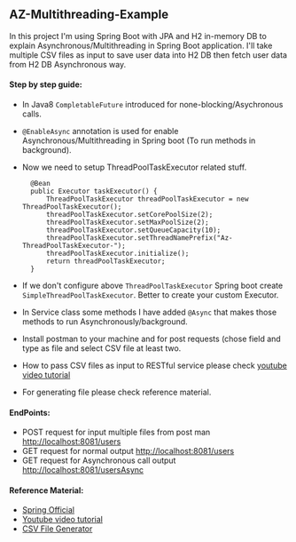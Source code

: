## AZ-Multithreading-Example
In this project I'm using Spring Boot with JPA and H2 in-memory DB to explain Asynchronous/Multithreading in Spring Boot application. I'll take multiple CSV files as input to save user data into H2 DB then fetch user data from H2 DB Asynchronous way.


#### Step by step guide:
* In Java8 `CompletableFuture` introduced for none-blocking/Asychronous calls.
* `@EnableAsync` annotation is used for enable Asynchronous/Multithreading in Spring boot (To run methods in background).
* Now we need to setup ThreadPoolTaskExecutor related stuff.
	
		@Bean
		public Executor taskExecutor() {		
			ThreadPoolTaskExecutor threadPoolTaskExecutor = new ThreadPoolTaskExecutor();		
			threadPoolTaskExecutor.setCorePoolSize(2);
			threadPoolTaskExecutor.setMaxPoolSize(2);
			threadPoolTaskExecutor.setQueueCapacity(10);
			threadPoolTaskExecutor.setThreadNamePrefix("Az-ThreadPoolTaskExecutor-");
			threadPoolTaskExecutor.initialize();
			return threadPoolTaskExecutor;
		}
* If we don't configure above `ThreadPoolTaskExecutor` Spring boot create `SimpleThreadPoolTaskExecutor`. Better to create your custom Executor.
* In Service class some methods I have added `@Async` that makes those methods to run Asynchronously/background.
* Install postman to your machine and for post requests (chose field and type as file and select CSV file at least two.
* How to pass CSV files as input to RESTful service please check [youtube video tutorial](https://youtu.be/3rJBLFA95Io?t=1203) 
* For generating file please check reference material.

#### EndPoints:
* POST request for input multiple files from post man [http://localhost:8081/users](http://localhost:8081/users)
* GET request for normal output [http://localhost:8081/users](http://localhost:8081/users)
* GET request for Asynchronous call output [http://localhost:8081/usersAsync](http://localhost:8081/usersAsync)

#### Reference Material:
* [Spring Official](https://spring.io/guides/gs/async-method/)
* [Youtube video tutorial](https://www.youtube.com/watch?v=3rJBLFA95Io)
* [CSV File Generator](https://mockaroo.com/)
